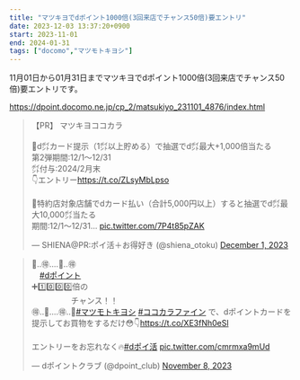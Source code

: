 ```yaml
---
title: "マツキヨでdポイント1000倍(3回来店でチャンス50倍)要エントリ"
date: 2023-12-03 13:37:20+0900
start: 2023-11-01
end: 2024-01-31
tags: ["docomo","マツモトキヨシ"]
---
```


11月01日から01月31日までマツキヨでdポイント1000倍(3回来店でチャンス50倍)要エントリです。

https://dpoint.docomo.ne.jp/cp_2/matsukiyo_231101_4876/index.html

<blockquote class="twitter-tweet"><p lang="ja" dir="ltr">【PR】 マツキヨココカラ<br><br>🔸d㌽カード提示（1㌽以上貯める）で抽選でd㌽最大+1,000倍当たる<br>第2弾期間:12/1〜12/31 <br>㌽付与:2024/2月末<br>👇エントリー<a href="https://t.co/ZLsyMbLpso">https://t.co/ZLsyMbLpso</a><br><br>🔸特約店対象店舗でdカード払い（合計5,000円以上）すると抽選でd㌽最大10,000㌽当たる<br>期間:12/1〜12/31… <a href="https://t.co/7P4t85pZAK">pic.twitter.com/7P4t85pZAK</a></p>&mdash; SHIENA@PR:ポイ活＋お得好き (@shiena_otoku) <a href="https://twitter.com/shiena_otoku/status/1730537222242459788?ref_src=twsrc%5Etfw">December 1, 2023</a></blockquote> <script async src="https://platform.twitter.com/widgets.js" charset="utf-8"></script>
<blockquote class="twitter-tweet"><p lang="ja" dir="ltr">🎉‥🉐‥‥🎉‥🉐<br>　<a href="https://twitter.com/hashtag/d%E3%83%9D%E3%82%A4%E3%83%B3%E3%83%88?src=hash&amp;ref_src=twsrc%5Etfw">#dポイント</a><br>➕1️⃣0️⃣0️⃣0️⃣倍の<br>　　　　　チャンス！！<br>🉐‥🎉‥‥🉐‥🎉<a href="https://twitter.com/hashtag/%E3%83%9E%E3%83%84%E3%83%A2%E3%83%88%E3%82%AD%E3%83%A8%E3%82%B7?src=hash&amp;ref_src=twsrc%5Etfw">#マツモトキヨシ</a> <a href="https://twitter.com/hashtag/%E3%82%B3%E3%82%B3%E3%82%AB%E3%83%A9%E3%83%95%E3%82%A1%E3%82%A4%E3%83%B3?src=hash&amp;ref_src=twsrc%5Etfw">#ココカラファイン</a> で、dポイントカードを提示してお買物をするだけ😳👇<a href="https://t.co/XE3fNh0eSl">https://t.co/XE3fNh0eSl</a><br><br>エントリーをお忘れなく🔥<a href="https://twitter.com/hashtag/d%E3%83%9D%E3%82%A4%E6%B4%BB?src=hash&amp;ref_src=twsrc%5Etfw">#dポイ活</a> <a href="https://t.co/cmrmxa9mUd">pic.twitter.com/cmrmxa9mUd</a></p>&mdash; dポイントクラブ (@dpoint_club) <a href="https://twitter.com/dpoint_club/status/1722389031810732446?ref_src=twsrc%5Etfw">November 8, 2023</a></blockquote> <script async src="https://platform.twitter.com/widgets.js" charset="utf-8"></script>
